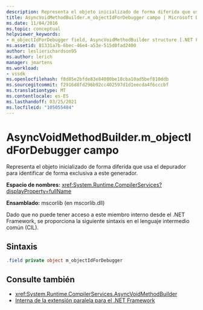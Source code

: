 ```yaml
---
description: Representa el objeto inicializado de forma diferida que usa el depurador para identificar de forma exclusiva a este generador.
title: AsyncVoidMethodBuilder.m_objectIdForDebugger campo | Microsoft Docs
ms.date: 11/04/2016
ms.topic: conceptual
helpviewer_keywords:
- m_objectIdForDebugger field, AsyncVoidMethodBuilder structure [.NET Framework debug engines]
ms.assetid: 81331a7b-6bec-46e4-a53e-515d0fad2400
author: leslierichardson95
ms.author: lerich
manager: jmartens
ms.workload:
- vssdk
ms.openlocfilehash: f8d85e2bfde83e84080be18cba10ad5bef810ddb
ms.sourcegitcommit: f2916d8fd296b92cc402597d1d1eecda4f6cccbf
ms.translationtype: MT
ms.contentlocale: es-ES
ms.lasthandoff: 03/25/2021
ms.locfileid: "105055484"
---
```

# <a name="asyncvoidmethodbuilderm_objectidfordebugger-field"></a>AsyncVoidMethodBuilder.m_objectIdForDebugger campo
Representa el objeto inicializado de forma diferida que usa el depurador para identificar de forma exclusiva a este generador.

 **Espacio de nombres:** <xref:System.Runtime.CompilerServices?displayProperty=fullName>

 **Ensamblado:** mscorlib (en mscorlib.dll)

 Dado que no puede tener acceso a este miembro interno desde el .NET Framework, se proporciona la siguiente sintaxis en el lenguaje intermedio común (CIL).

## <a name="syntax"></a>Sintaxis

```csharp
.field private object m_objectIdForDebugger
```

## <a name="see-also"></a>Consulte también
- <xref:System.Runtime.CompilerServices.AsyncVoidMethodBuilder>
- [Interna de la extensión paralela para el .NET Framework](../../extensibility/debugger/parallel-extension-internals-for-the-dotnet-framework.md)
